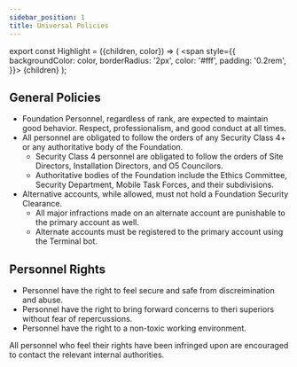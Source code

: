 ```yaml
---
sidebar_position: 1
title: Universal Policies
---
```


export const Highlight = ({children, color}) => (
<span
style={{
      backgroundColor: color,
      borderRadius: '2px',
      color: '#fff',
      padding: '0.2rem',
    }}>
{children}
</span>
);

## General Policies

- Foundation Personnel, regardless of rank, are expected to maintain good behavior. Respect, professionalism, and good conduct at all times.
- All personnel are obligated to follow the orders of any Security Class 4+ or any authoritative body of the Foundation.
    - Security Class 4 personnel are obligated to follow the orders of Site Directors, Installation Directors, and O5 Councilors. 
    - Authoritative bodies of the Foundation include the Ethics Committee, Security Department, Mobile Task Forces, and their subdivisions.
- Alternative accounts, while allowed, must not hold a Foundation Security Clearance.
    - All major infractions made on an alternate account are punishable to the primary account as well. 
    - Alternate accounts must be registered to the primary account using the Terminal bot. 

## Personnel Rights

- Personnel have the right to feel secure and safe from discreimination and abuse.
- Personnel have the right to bring forward concerns to theri superiors without fear of repercussions.
- Personnel have the right to a non-toxic working environment.

All personnel who feel their rights have been infringed upon are encouraged to contact the relevant internal authorities.
